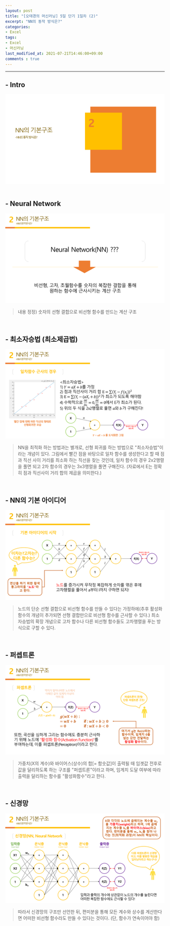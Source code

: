 ```yaml
---
layout: post
title: "[오태경의 머신러닝] 5일 단기 1일차 (2)"
excerpt: "NN의 동작 방식은?"
categories:
- Excel
tags:
- Excel
- 머신러닝
last_modified_at: 2021-07-21T14:46:00+09:00
comments : true
---
```

<hr>

<h2>- Intro</h2>
<div style="align-items: center;">
    <img src="/assets/post-image/Excel-5일-단기-1/슬라이드7.PNG">
</div>

<br>
<h2>- Neural Network</h2>
<div style="align-items: center;">
    <img src="/assets/post-image/Excel-5일-단기-1/슬라이드8.PNG">
</div>

> 내용 정정) 숫자의 선형 결합으로 비선형 함수를 만드는 계산 구조

<br>
<h2>- 최소자승법 (최소제곱법)</h2>
<div style="align-items: center;">
    <img src="/assets/post-image/Excel-5일-단기-1/슬라이드9.PNG">
</div>

> NN을 최적화 하는 방법과는 별개로, 선형 회귀를 하는 방법으로 "최소자승법"이라는 개념이 있다. 그림에서 빨간 점을 바탕으로 일차 함수를 생성한다고 할 때 점과 직선 사이 거리를 최소화 하는 직선을 찾는 것인데, 일차 함수의 경우 2x2행렬을 풀면 되고 2차 함수의 경우는 3x3행렬을 풀면 구해진다. (자료에서 E는 정확히 점과 직선사이 거리 합의 제곱을 의미한다.)

<br>
<h2>- NN의 기본 아이디어</h2>
<div style="align-items: center;">
    <img src="/assets/post-image/Excel-5일-단기-1/슬라이드10.PNG">
</div>

> 노드의 단순 선형 결합으로 비선형 함수를 만들 수 있다는 가정하에(추후 활성화함수의 개념이 추가되면 선형 결합만으로 비선형 함수를 근사할 수 있다.) 최소 자승법의 확장 개념으로 고차 함수나 다른 비선형 함수들도 고차행렬을 푸는 방식으로 구할 수 있다.

<br>
<h2>- 퍼셉트론</h2>
<div style="align-items: center;">
    <img src="/assets/post-image/Excel-5일-단기-1/슬라이드11.PNG">
</div>

> 가중치(X의 계수)와 바이어스(상수)의 합[= 함숫값]이 출력될 때 임곗값 전후로 값을 달리하도록 하는 구조를 "퍼셉트론"이라고 하며, 임계치 도달 여부에 따라 출력을 달리하는 함수를 "활성화함수"라고 한다.

<br>
<h2>- 신경망</h2>
<div style="align-items: center;">
    <img src="/assets/post-image/Excel-5일-단기-1/슬라이드12.PNG">
</div>

> 따라서 신경망의 구조만 선언한 뒤, 편미분을 통해 모든 계수와 상수를 계산한다면 어떠한 비선형 함수라도 만들 수 있다는 것이다. (단, 함수가 연속이어야 함)

<br>